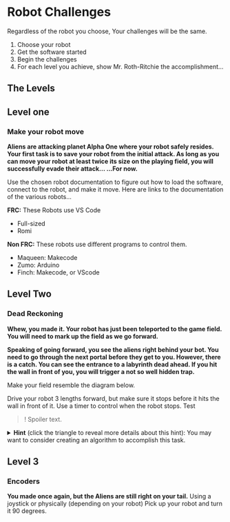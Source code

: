# Robot Challenges

Regardless of the robot you choose, Your challenges will be the same.

1) Choose your robot
2) Get the software started
3) Begin the challenges
4) For each level you achieve, show Mr. Roth-Ritchie the accomplishment...

## The Levels

## Level one

### Make your robot move

**Aliens are attacking planet Alpha One where your robot safely resides. Your first task is to save your robot from the initial attack. As long as you can move your robot at least twice its size on the playing field, you will successfully evade their attack...
...For now.**

Use the chosen robot documentation to figure out how to load the software, connect to the robot, and make it move.
Here are links to the documentation of the various robots...

**FRC:** These Robots use VS Code

- Full-sized
- Romi

**Non FRC:** These robots use different programs to control them.

- Maqueen: Makecode
- Zumo: Arduino
- Finch: Makecode, or VScode

## Level Two

### Dead Reckoning

**Whew, you made it. Your robot has just been teleported to the game field. You will need to mark up the field as we go forward.**

**Speaking of going forward, you see the aliens right behind your bot. You need to go through the next portal before they get to you. However, there is a catch. You can see the entrance to a labyrinth dead ahead. If you hit the wall in front of you, you will trigger a not so well hidden trap.**

Make your field resemble the diagram below.

Drive your robot 3 lengths forward, but make sure it stops before it hits the wall in front of it. Use a timer to control when the robot stops.
Test
>! Spoiler text.

<details>
  <summary><b>Hint</b> (click the triangle to reveal more details about this hint):  You may want to consider creating an algorithm to accomplish this task. </summary>
  
 
  
  ```javascript
  console.log("I'm a code block!");
  ```
  
</details>

## Level 3

### Encoders

**You made once again, but the Aliens are still right on your tail.** Using a joystick or physically (depending on your robot) Pick up your robot and turn it 90 degrees.
